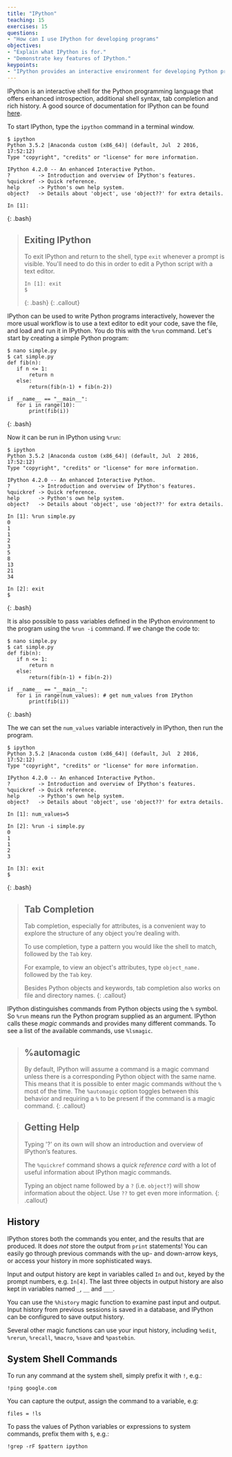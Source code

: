 ```yaml
---
title: "IPython"
teaching: 15
exercises: 15
questions:
- "How can I use IPython for developing programs"
objectives:
- "Explain what IPython is for."
- "Demonstrate key features of IPython."
keypoints:
- "IPython provides an interactive environment for developing Python programs"
---
```


IPython is an interactive shell for the Python programming language that offers
enhanced introspection, additional shell syntax, tab completion and rich
history. A good source of documentation for IPython can be found 
[here](http://ipython.readthedocs.io/en/stable/index.html).

To start IPython, type the `ipython` command in a terminal window.

~~~
$ ipython
Python 3.5.2 |Anaconda custom (x86_64)| (default, Jul  2 2016, 17:52:12) 
Type "copyright", "credits" or "license" for more information.

IPython 4.2.0 -- An enhanced Interactive Python.
?         -> Introduction and overview of IPython's features.
%quickref -> Quick reference.
help      -> Python's own help system.
object?   -> Details about 'object', use 'object??' for extra details.

In [1]: 
~~~
{: .bash}

> ## Exiting IPython
>
> To exit IPython and return to the shell, type `exit` whenever
> a prompt is visible. You'll need to do this in order to
> edit a Python script with a text editor.
>
> ~~~
> In [1]: exit
> $
> ~~~
> {: .bash}
{: .callout}

IPython can be used to write Python programs interactively, however the more usual
workflow is to use a text editor to edit your code, save the file, and load and run it 
in IPython. You do this with the `%run` command. Let's start by creating a simple
Python program:

~~~
$ nano simple.py 
$ cat simple.py
def fib(n):
   if n <= 1:
       return n
   else:
       return(fib(n-1) + fib(n-2))
    
if __name__ == "__main__":
   for i in range(10):
       print(fib(i))
~~~
{: .bash}

Now it can be run in IPython using `%run`:

~~~
$ ipython 
Python 3.5.2 |Anaconda custom (x86_64)| (default, Jul  2 2016, 17:52:12) 
Type "copyright", "credits" or "license" for more information.

IPython 4.2.0 -- An enhanced Interactive Python.
?         -> Introduction and overview of IPython's features.
%quickref -> Quick reference.
help      -> Python's own help system.
object?   -> Details about 'object', use 'object??' for extra details.

In [1]: %run simple.py
0
1
1
2
3
5
8
13
21
34

In [2]: exit
$
~~~
{: .bash}

It is also possible to pass variables defined in the IPython environment to
the program using the `%run -i` command. If we change the code to:

~~~
$ nano simple.py 
$ cat simple.py
def fib(n):
   if n <= 1:
       return n
   else:
       return(fib(n-1) + fib(n-2))
    
if __name__ == "__main__":
   for i in range(num_values): # get num_values from IPython
       print(fib(i))
~~~
{: .bash}

The we can set the `num_values` variable interactively in IPython, then run the program.

~~~
$ ipython 
Python 3.5.2 |Anaconda custom (x86_64)| (default, Jul  2 2016, 17:52:12) 
Type "copyright", "credits" or "license" for more information.

IPython 4.2.0 -- An enhanced Interactive Python.
?         -> Introduction and overview of IPython's features.
%quickref -> Quick reference.
help      -> Python's own help system.
object?   -> Details about 'object', use 'object??' for extra details.

In [1]: num_values=5

In [2]: %run -i simple.py
0
1
1
2
3

In [3]: exit
$ 
~~~
{: .bash}

> ## Tab Completion
>
> Tab completion, especially for attributes, is a convenient way to explore the
> structure of any object you’re dealing with.
>
> To use completion, type a pattern you would like the shell to match,
> followed by the `Tab` key. 
>
> For example, to view an object's attributes, type `object_name.` followed
> by the `Tab` key.
> 
> Besides Python objects and keywords, tab completion also works on file and
> directory names.
{: .callout}

IPython distinguishes commands from Python objects using the `%` symbol. So
`%run` means run the Python program supplied as an argument. IPython calls
these _magic_ commands and provides many different commands. To see a list of
the available commands, use `%lsmagic`.

> ## %automagic
>
> By default, IPython will assume a command is a magic command unless there is a
> corresponding Python object with the same name. This means that it is possible to 
> enter magic commands without the `%` most of the time. The `%automagic` option toggles between this
> behavior and requiring a `%` to be present if the command is a magic command.
{: .callout}

> ## Getting Help
>
> Typing '?' on its own will show an introduction and overview of IPython’s features.
>
> The `%quickref` command shows a *quick reference card* with a lot of useful information
> about IPython magic commands.
>
> Typing an object name followed by a `?` (i.e. `object?`) will show information about the
> object. Use `??` to get even more information.
{: .callout}

## History

IPython stores both the commands you enter, and the results that are produced. It does *not* store the
output from `print` statements! You can easily go through previous 
commands with the up- and down-arrow keys, or access your history in more sophisticated ways.

Input and output history are kept in variables called `In` and `Out`, keyed by the prompt numbers, e.g. `In[4]`. 
The last three objects in output history are also kept in variables named `_`, `__` and `___`.

You can use the `%history` magic function to examine past input and output. Input history from previous 
sessions is saved in a database, and IPython can be configured to save output history.

Several other magic functions can use your input history, including `%edit`, `%rerun`, `%recall`, `%macro`, 
`%save` and `%pastebin`.

## System Shell Commands

To run any command at the system shell, simply prefix it with `!`, e.g.:

`!ping google.com`

You can capture the output, assign the command to a variable, e.g:

`files = !ls`

To pass the values of Python variables or expressions to system commands, prefix them with `$`, e.g.: 

`!grep -rF $pattern ipython`

